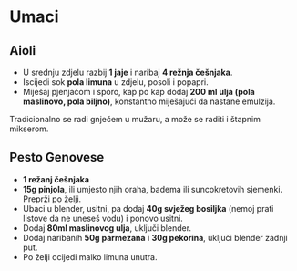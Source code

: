 # Umaci

## Aioli

* U srednju zdjelu razbij **1 jaje** i naribaj **4 režnja češnjaka**.
* Iscijedi sok **pola limuna** u zdjelu, posoli i popapri.
* Miješaj pjenjačom i sporo, kap po kap dodaj **200 ml ulja (pola maslinovo, pola biljno)**, konstantno miješajući da nastane emulzija.

Tradicionalno se radi gnječem u mužaru, a može se raditi i štapnim mikserom.

## Pesto Genovese

* **1 režanj češnjaka**
* **15g pinjola**, ili umjesto njih oraha, badema ili suncokretovih sjemenki. Preprži po želji.
* Ubaci u blender, usitni, pa dodaj **40g svježeg bosiljka** (nemoj prati listove da ne uneseš vodu) i ponovo usitni.
* Dodaj **80ml maslinovog ulja**, uključi blender.
* Dodaj naribanih **50g parmezana** i **30g pekorina**, uključi blender zadnji put.
* Po želji ocijedi malko limuna unutra.

